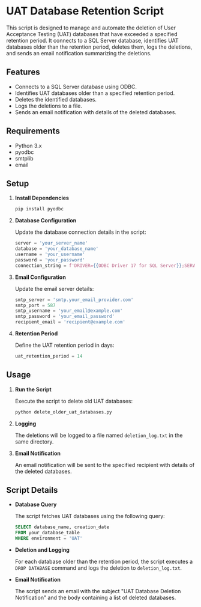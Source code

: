 # UAT Database Retention Script

This script is designed to manage and automate the deletion of User Acceptance Testing (UAT) databases that have exceeded a specified retention period. It connects to a SQL Server database, identifies UAT databases older than the retention period, deletes them, logs the deletions, and sends an email notification summarizing the deletions.

## Features

- Connects to a SQL Server database using ODBC.
- Identifies UAT databases older than a specified retention period.
- Deletes the identified databases.
- Logs the deletions to a file.
- Sends an email notification with details of the deleted databases.

## Requirements

- Python 3.x
- pyodbc
- smtplib
- email

## Setup

1. **Install Dependencies**

    ```sh
    pip install pyodbc
    ```

2. **Database Configuration**

    Update the database connection details in the script:
    
    ```python
    server = 'your_server_name'
    database = 'your_database_name'
    username = 'your_username'
    password = 'your_password'
    connection_string = f'DRIVER={{ODBC Driver 17 for SQL Server}};SERVER={server};DATABASE={database};UID={username};PWD={password}'
    ```

3. **Email Configuration**

    Update the email server details:
    
    ```python
    smtp_server = 'smtp.your_email_provider.com'
    smtp_port = 587
    smtp_username = 'your_email@example.com'
    smtp_password = 'your_email_password'
    recipient_email = 'recipient@example.com'
    ```

4. **Retention Period**

    Define the UAT retention period in days:
    
    ```python
    uat_retention_period = 14
    ```

## Usage

1. **Run the Script**

    Execute the script to delete old UAT databases:
    
    ```sh
    python delete_older_uat_databases.py
    ```

2. **Logging**

    The deletions will be logged to a file named `deletion_log.txt` in the same directory.

3. **Email Notification**

    An email notification will be sent to the specified recipient with details of the deleted databases.

## Script Details

- **Database Query**

    The script fetches UAT databases using the following query:
    
    ```sql
    SELECT database_name, creation_date 
    FROM your_database_table 
    WHERE environment = 'UAT'
    ```

- **Deletion and Logging**

    For each database older than the retention period, the script executes a `DROP DATABASE` command and logs the deletion to `deletion_log.txt`.

- **Email Notification**

    The script sends an email with the subject "UAT Database Deletion Notification" and the body containing a list of deleted databases.

